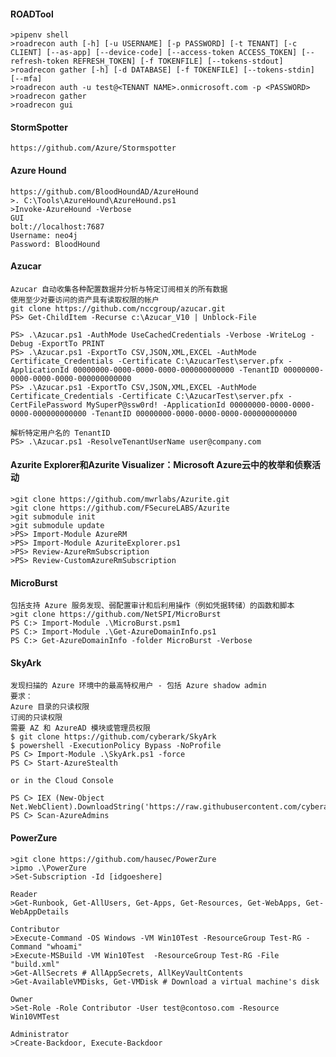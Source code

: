  #### ROADTool
  	>pipenv shell
	>roadrecon auth [-h] [-u USERNAME] [-p PASSWORD] [-t TENANT] [-c CLIENT] [--as-app] [--device-code] [--access-token ACCESS_TOKEN] [--refresh-token REFRESH_TOKEN] [-f TOKENFILE] [--tokens-stdout]
	>roadrecon gather [-h] [-d DATABASE] [-f TOKENFILE] [--tokens-stdin] [--mfa]
	>roadrecon auth -u test@<TENANT NAME>.onmicrosoft.com -p <PASSWORD>
	>roadrecon gather
	>roadrecon gui
 #### StormSpotter
  	https://github.com/Azure/Stormspotter
 #### Azure Hound
	https://github.com/BloodHoundAD/AzureHound
	>. C:\Tools\AzureHound\AzureHound.ps1
	>Invoke-AzureHound -Verbose
	GUI 
	bolt://localhost:7687
	Username: neo4j
	Password: BloodHound
 #### Azucar
  	Azucar 自动收集各种配置数据并分析与特定订阅相关的所有数据
	使用至少对要访问的资产具有读取权限的帐户
	git clone https://github.com/nccgroup/azucar.git
	PS> Get-ChildItem -Recurse c:\Azucar_V10 | Unblock-File

	PS> .\Azucar.ps1 -AuthMode UseCachedCredentials -Verbose -WriteLog -Debug -ExportTo PRINT
	PS> .\Azucar.ps1 -ExportTo CSV,JSON,XML,EXCEL -AuthMode Certificate_Credentials -Certificate C:\AzucarTest\server.pfx -ApplicationId 00000000-0000-0000-0000-000000000000 -TenantID 00000000-0000-0000-0000-000000000000
	PS> .\Azucar.ps1 -ExportTo CSV,JSON,XML,EXCEL -AuthMode Certificate_Credentials -Certificate C:\AzucarTest\server.pfx -CertFilePassword MySuperP@ssw0rd! -ApplicationId 00000000-0000-0000-0000-000000000000 -TenantID 00000000-0000-0000-0000-000000000000

	解析特定用户名的 TenantID
	PS> .\Azucar.ps1 -ResolveTenantUserName user@company.com
 #### Azurite Explorer和Azurite Visualizer：Microsoft Azure云中的枚举和侦察活动
  	>git clone https://github.com/mwrlabs/Azurite.git
	>git clone https://github.com/FSecureLABS/Azurite
	>git submodule init
	>git submodule update
	>PS> Import-Module AzureRM
	>PS> Import-Module AzuriteExplorer.ps1
	>PS> Review-AzureRmSubscription
	>PS> Review-CustomAzureRmSubscription
 #### MicroBurst
  	包括支持 Azure 服务发现、弱配置审计和后利用操作（例如凭据转储）的函数和脚本
	>git clone https://github.com/NetSPI/MicroBurst
	PS C:> Import-Module .\MicroBurst.psm1
	PS C:> Import-Module .\Get-AzureDomainInfo.ps1
	PS C:> Get-AzureDomainInfo -folder MicroBurst -Verbose
 #### SkyArk
  	发现扫描的 Azure 环境中的最高特权用户 - 包括 Azure shadow admin
	要求：
	Azure 目录的只读权限
	订阅的只读权限
	需要 AZ 和 AzureAD 模块或管理员权限
	$ git clone https://github.com/cyberark/SkyArk
	$ powershell -ExecutionPolicy Bypass -NoProfile
	PS C> Import-Module .\SkyArk.ps1 -force
	PS C> Start-AzureStealth

	or in the Cloud Console

	PS C> IEX (New-Object Net.WebClient).DownloadString('https://raw.githubusercontent.com/cyberark/SkyArk/master/AzureStealth/AzureStealth.ps1')  
	PS C> Scan-AzureAdmins  
 #### PowerZure
  	>git clone https://github.com/hausec/PowerZure
	>ipmo .\PowerZure
	>Set-Subscription -Id [idgoeshere]

	Reader
	>Get-Runbook, Get-AllUsers, Get-Apps, Get-Resources, Get-WebApps, Get-WebAppDetails

	Contributor
	>Execute-Command -OS Windows -VM Win10Test -ResourceGroup Test-RG -Command "whoami"
	>Execute-MSBuild -VM Win10Test  -ResourceGroup Test-RG -File "build.xml"
	>Get-AllSecrets # AllAppSecrets, AllKeyVaultContents
	>Get-AvailableVMDisks, Get-VMDisk # Download a virtual machine's disk

	Owner
	>Set-Role -Role Contributor -User test@contoso.com -Resource Win10VMTest

	Administrator
	>Create-Backdoor, Execute-Backdoor